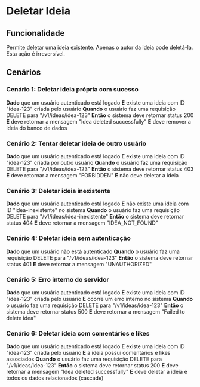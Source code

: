 # Deletar Ideia

## Funcionalidade
Permite deletar uma ideia existente. Apenas o autor da ideia pode deletá-la. Esta ação é irreversível.

## Cenários

### Cenário 1: Deletar ideia própria com sucesso
**Dado** que um usuário autenticado está logado
**E** existe uma ideia com ID "idea-123" criada pelo usuário
**Quando** o usuário faz uma requisição DELETE para "/v1/ideas/idea-123"
**Então** o sistema deve retornar status 200
**E** deve retornar a mensagem "Idea deleted successfully"
**E** deve remover a ideia do banco de dados

### Cenário 2: Tentar deletar ideia de outro usuário
**Dado** que um usuário autenticado está logado
**E** existe uma ideia com ID "idea-123" criada por outro usuário
**Quando** o usuário faz uma requisição DELETE para "/v1/ideas/idea-123"
**Então** o sistema deve retornar status 403
**E** deve retornar a mensagem "FORBIDDEN"
**E** não deve deletar a ideia

### Cenário 3: Deletar ideia inexistente
**Dado** que um usuário autenticado está logado
**E** não existe uma ideia com ID "idea-inexistente" no sistema
**Quando** o usuário faz uma requisição DELETE para "/v1/ideas/idea-inexistente"
**Então** o sistema deve retornar status 404
**E** deve retornar a mensagem "IDEA_NOT_FOUND"

### Cenário 4: Deletar ideia sem autenticação
**Dado** que um usuário não está autenticado
**Quando** o usuário faz uma requisição DELETE para "/v1/ideas/idea-123"
**Então** o sistema deve retornar status 401
**E** deve retornar a mensagem "UNAUTHORIZED"

### Cenário 5: Erro interno do servidor
**Dado** que um usuário autenticado está logado
**E** existe uma ideia com ID "idea-123" criada pelo usuário
**E** ocorre um erro interno no sistema
**Quando** o usuário faz uma requisição DELETE para "/v1/ideas/idea-123"
**Então** o sistema deve retornar status 500
**E** deve retornar a mensagem "Failed to delete idea"

### Cenário 6: Deletar ideia com comentários e likes
**Dado** que um usuário autenticado está logado
**E** existe uma ideia com ID "idea-123" criada pelo usuário
**E** a ideia possui comentários e likes associados
**Quando** o usuário faz uma requisição DELETE para "/v1/ideas/idea-123"
**Então** o sistema deve retornar status 200
**E** deve retornar a mensagem "Idea deleted successfully"
**E** deve deletar a ideia e todos os dados relacionados (cascade)
